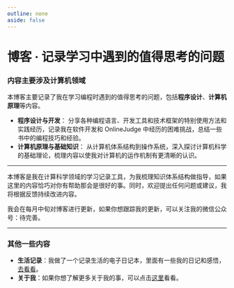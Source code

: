 ```yaml
---
outline: none
aside: false
---
```


# 博客 · 记录学习中遇到的值得思考的问题

### 内容主要涉及计算机领域

本博客主要记录了我在学习编程时遇到的值得思考的问题，包括**程序设计**、**计算机原理**等内容。

- **程序设计与开发**： 分享各种编程语言、开发工具和技术框架的特别使用方法和实践经历，记录我在软件开发和 OnlineJudge 中经历的困难挑战，总结一些书中的编程技巧和经验。
- **计算机原理与基础知识**： 从计算机体系结构到操作系统，深入探讨计算机科学的基础理论，梳理内容以使我对计算机的运作机制有更清晰的认识。

---

本博客是我在计算科学领域的学习记录工具，为我梳理知识体系结构做指导，如果这里的内容恰巧对你有帮助那会是很好的事。同时，欢迎提出任何问题或建议，我将根据反馈持续改进内容。

我会在每月中旬对博客进行更新，如果你想跟踪我的更新，可以关注我的微信公众号：待完善。

---

### 其他一些内容

- **生活记录**：我做了一个记录生活的电子日记本，里面有一些我的日记和感悟，[去看看](https://zjh.asia/life)。
- **关于我**：如果你想了解更多关于我的事，可以点击[这里](https://zjh.asia/aboutme)看看。

